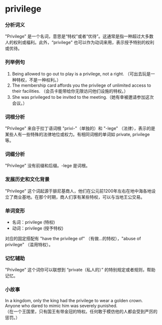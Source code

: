 # privilege

### 分析词义

  

"Privilege" 是一个名词，意思是“特权”或者“优待”。这通常是指一种超过大多数人的权利或福利。此外，“privilege" 也可以作为动词来用，表示授予特别的权利或优待。

  

### 列举例句

  

1.  Being allowed to go out to play is a privilege, not a right. （可出去玩是一种特权，不是一种权利。）
2.  The membership card affords you the privilege of unlimited access to their facilities. （会员卡能带给你无限访问他们设施的特权。）
3.  She was privileged to be invited to the meeting.（她有幸被邀请参加这次会议。）

  

### 词根分析

  

"Privilege" 来自于拉丁语词根 "privi-"（单独的）和 "-lege" （法律），表示的是某些人有一些特殊的法律地位或权力。有相同词根的单词如 private, privilege 等。

  

### 词缀分析

  

"Privilege" 没有前缀和后缀。-lege 是词根。

  

### 发展历史和文化背景

  

"Privilege" 这个词起源于腓尼基商人，他们在公元前1200年左右在地中海各地设立了商业基地。在那个时期，商人们享有某些特权，可以与当地王公交易。

  

### 单词变形

  

*   名词：privilege (特权)
*   动词：privilege (授予特权)

  

对应的固定搭配有 "have the privilege of" （有做...的特权），"abuse of privilege" （滥用特权）。

  

### 记忆辅助

  

"Privilege" 这个词你可以联想到 “private（私人的）” 的特别规定或者规则，帮助记忆。

  

### 小故事

  

In a kingdom, only the king had the privilege to wear a golden crown. Anyone who dared to mimic him was severely punished.  
（在一个王国里，只有国王有带金冠的特权。任何敢于模仿他的人都会受到严厉的惩罚。）
